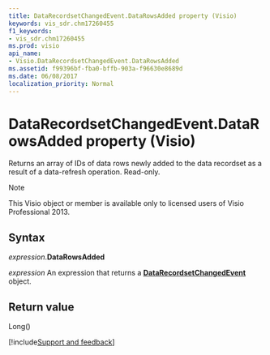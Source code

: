 ```yaml
---
title: DataRecordsetChangedEvent.DataRowsAdded property (Visio)
keywords: vis_sdr.chm17260455
f1_keywords:
- vis_sdr.chm17260455
ms.prod: visio
api_name:
- Visio.DataRecordsetChangedEvent.DataRowsAdded
ms.assetid: f99396bf-fba0-bffb-903a-f96630e8689d
ms.date: 06/08/2017
localization_priority: Normal
---
```



# DataRecordsetChangedEvent.DataRowsAdded property (Visio)

Returns an array of IDs of data rows newly added to the data recordset as a result of a data-refresh operation. Read-only.


> [!NOTE] 
> This Visio object or member is available only to licensed users of Visio Professional 2013.


## Syntax

_expression_.**DataRowsAdded**

_expression_ An expression that returns a **[DataRecordsetChangedEvent](Visio.DataRecordsetChangedEvent.md)** object.


## Return value

Long()

[!include[Support and feedback](~/includes/feedback-boilerplate.md)]